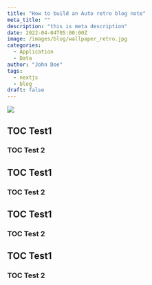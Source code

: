```yaml
---
title: "How to build an Auto retro blog note"
meta_title: ""
description: "this is meta description"
date: 2022-04-04T05:00:00Z
image: /images/blog/wallpaper_retro.jpg
categories:
  - Application
  - Data
author: "John Doe"
tags:
  - nextjs
  - blog
draft: false
---
```



![](/images/blog/wallpaper_retro.jpg)


## TOC Test1

### TOC Test 2

## TOC Test1

### TOC Test 2

## TOC Test1

### TOC Test 2

## TOC Test1

### TOC Test 2

